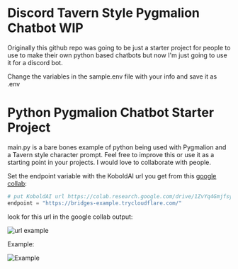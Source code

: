 # Discord Tavern Style Pygmalion Chatbot WIP
Originally this github repo was going to be just a starter project for people to use to make their own python based chatbots but now I'm just going to use it for a discord bot.

Change the variables in the sample.env file with your info and save it as .env


# Python Pygmalion Chatbot Starter Project
main.py is a bare bones example of python being used with Pygmalion and a Tavern style character prompt. Feel free to improve this or use it as a starting point in your projects. I would love to collaborate with people.

Set the endpoint variable with the KoboldAI url you get from this [google collab](https://colab.research.google.com/drive/1ZvYq4GmjfsyIkcTQcrBhSFXs8vQLLMAS):
```python
# put KoboldAI url https://colab.research.google.com/drive/1ZvYq4GmjfsyIkcTQcrBhSFXs8vQLLMAS
endpoint = "https://bridges-example.trycloudflare.com/"
```
look for this url in the google collab output:

![url example](https://raytracing-benchmarks.are-really.cool/5utGhMj.png)

Example:

![Example](https://i.imgur.com/CL2n0kN.png)


